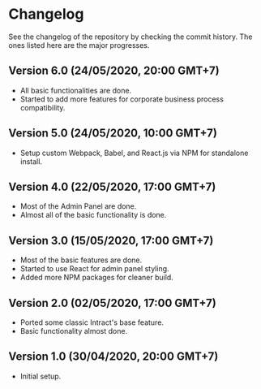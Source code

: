 # Changelog

See the changelog of the repository by checking the commit history. The ones listed here are the major progresses.

## Version 6.0 (24/05/2020, 20:00 GMT+7)

- All basic functionalities are done.
- Started to add more features for corporate business process compatibility.

## Version 5.0 (24/05/2020, 10:00 GMT+7)

- Setup custom Webpack, Babel, and React.js via NPM for standalone install.

## Version 4.0 (22/05/2020, 17:00 GMT+7)

- Most of the Admin Panel are done.
- Almost all of the basic functionality is done.

## Version 3.0 (15/05/2020, 17:00 GMT+7)

- Most of the basic features are done.
- Started to use React for admin panel styling.
- Added more NPM packages for cleaner build.

## Version 2.0 (02/05/2020, 17:00 GMT+7)

- Ported some classic Intract's base feature.
- Basic functionality almost done.

## Version 1.0 (30/04/2020, 20:00 GMT+7)

- Initial setup.
